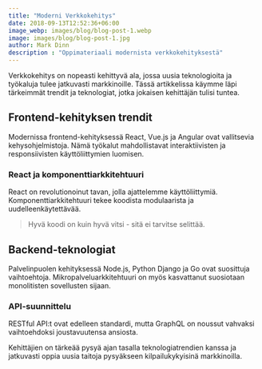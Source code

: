 ```yaml
---
title: "Moderni Verkkokehitys"
date: 2018-09-13T12:52:36+06:00
image_webp: images/blog/blog-post-1.webp
image: images/blog/blog-post-1.jpg
author: Mark Dinn
description : "Oppimateriaali modernista verkkokehityksestä"
---
```


Verkkokehitys on nopeasti kehittyvä ala, jossa uusia teknologioita ja työkaluja tulee jatkuvasti markkinoille. Tässä artikkelissa käymme läpi tärkeimmät trendit ja teknologiat, jotka jokaisen kehittäjän tulisi tuntea.

## Frontend-kehityksen trendit

Modernissa frontend-kehityksessä React, Vue.js ja Angular ovat vallitsevia kehysohjelmistoja. Nämä työkalut mahdollistavat interaktiivisten ja responsiivisten käyttöliittymien luomisen.

### React ja komponenttiarkkitehtuuri

React on revolutionoinut tavan, jolla ajattelemme käyttöliittymiä. Komponenttiarkkitehtuuri tekee koodista modulaarista ja uudelleenkäytettävää.

> Hyvä koodi on kuin hyvä vitsi - sitä ei tarvitse selittää.

## Backend-teknologiat

Palvelinpuolen kehityksessä Node.js, Python Django ja Go ovat suosittuja vaihtoehtoja. Mikropalveluarkkitehtuuri on myös kasvattanut suosiotaan monolitisten sovellusten sijaan.

### API-suunnittelu

RESTful API:t ovat edelleen standardi, mutta GraphQL on noussut vahvaksi vaihtoehdoksi joustavuutensa ansiosta.

Kehittäjien on tärkeää pysyä ajan tasalla teknologiatrendien kanssa ja jatkuvasti oppia uusia taitoja pysyäkseen kilpailukykyisinä markkinoilla.